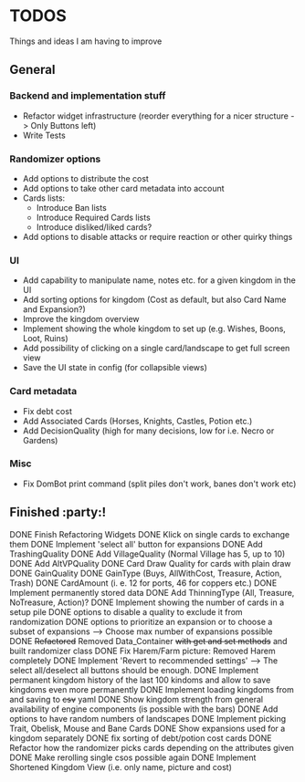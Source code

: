 # TODOS

Things and ideas I am having to improve

## General

### Backend and implementation stuff

- Refactor widget infrastructure (reorder everything for a nicer structure -> Only Buttons left)
- Write Tests

### Randomizer options

- Add options to distribute the cost
- Add options to take other card metadata into account
- Cards lists:
  - Introduce Ban lists
  - Introduce Required Cards lists
  - Introduce disliked/liked cards?
- Add options to disable attacks or require reaction or other quirky things

### UI

- Add capability to manipulate name, notes etc. for a given kingdom in the UI
- Add sorting options for kingdom (Cost as default, but also Card Name and Expansion?)
- Improve the kingdom overview
- Implement showing the whole kingdom to set up (e.g. Wishes, Boons, Loot, Ruins)
- Add possibility of clicking on a single card/landscape to get full screen view
- Save the UI state in config (for collapsible views)

### Card metadata

- Fix debt cost
- Add Associated Cards (Horses, Knights, Castles, Potion etc.)
- Add DecisionQuality (high for many decisions, low for i.e. Necro or Gardens)

### Misc

- Fix DomBot print command (split piles don't work, banes don't work etc)

## Finished :party:!

DONE Finish Refactoring Widgets
DONE Klick on single cards to exchange them
DONE Implement 'select all' button for expansions
DONE Add TrashingQuality
DONE Add VillageQuality (Normal Village has 5, up to 10)
DONE Add AltVPQuality
DONE Card Draw Quality for cards with plain draw
DONE GainQuality
DONE GainType (Buys, AllWithCost, Treasure, Action, Trash)
DONE CardAmount (i. e. 12 for ports, 46 for coppers etc.)
DONE Implement permanently stored data
DONE Add ThinningType (All, Treasure, NoTreasure, Action)?
DONE Implement showing the number of cards in a setup pile
DONE options to disable a quality to exclude it from randomization
DONE options to prioritize an expansion or to choose a subset of expansions  --> Choose max number of expansions possible
DONE ~~Refactored~~ Removed Data_Container ~~with get and set methods~~ and built randomizer class
DONE Fix Harem/Farm picture: Removed Harem completely
DONE Implement 'Revert to recommended settings' --> The select all/deselect all buttons should be enough.
DONE Implement permanent kingdom history of the last 100 kindoms and allow to save kingdoms even more permanently
DONE Implement loading kingdoms from and saving to ~~csv~~ yaml
DONE Show kingdom strength from general availability of engine components (is possible with the bars)
DONE Add options to have random numbers of landscapes
DONE Implement picking Trait, Obelisk, Mouse and Bane Cards
DONE Show expansions used for a kingdom separately
DONE fix sorting of debt/potion cost cards
DONE Refactor how the randomizer picks cards depending on the attributes given
DONE Make rerolling single csos possible again
DONE Implement Shortened Kingdom View (i.e. only name, picture and cost)
